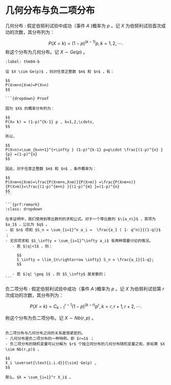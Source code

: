 # 几何分布与负二项分布

几何分布
: 假定伯努利试验中成功（事件 $A$ )概率为 $p$ 。记 $X$ 为伯努利试验首次成功的次数，其分布列为：

$$
P(X=k) =   (1-p)^{(k-1)}p, k=1,2,\cdots.
$$
称这个分布为几何分布。记 $X\sim Ge(p)$ 。


````{prf:theorem}
:label: thm04-b

设 $X \sim Ge(p)$ ，则对任意正整数 $m$ 和 $n$ ，有：

$$
P(X>m+n|X>m)=P(X>n)
$$

```{dropdown} Proof

因为 $X$ 的概率分布列为：

$$
P(X= k) = (1-p)^{k-1} p , k=1,2,\cdots,
$$

所以，

$$
P(X>n)=\sum_{k=n+1}^{+\infty } (1-p)^{k-1} p=p\cdot \frac{(1-p)^{n} }{p} =(1-p)^{n}
$$
	
因此，对于任意正整数 $m$ 和 $n$ ，条件概率为：

$$
P(X>m+n|X>m)=\frac{P(X>m+n,X>m)}{P(X>m)} =\frac{P(X>m+n)}{P(X>m)}=\frac{(1-p)^{m+n} }{(1-p)^{m} }=(1-p)^{n}
$$
```

```{prf:remark}
:class: dropdown

在本证明中，我们使用到等比数列的求和公式。对于一个等比数列 $\{a_n\}$ ，首项为 $a_1$ ，公比为 $q$ 。
- 前 $n$ 项和 $S_n = \sum_{i=1}^n a_i =  \frac{a_1 ( 1- q^n)}{(1-q)}$ ；
- 无穷项求和 $S_\infty = \sum_{i=1}^\infty a_i$ 有两种需要讨论的情况。
   - 若 $|q|<1$ ，则：
   
     $$
     S_\infty = \lim_{n\rightarrow \infty} S_n = \frac{a_1}{1-q};
     $$
     
   - 若 $|q| \geq 1$ ，则 $S_\infty$ 是发散的；
```

````

负二项分布
: 假定伯努利试验中成功（事件 $A$ )概率为 $p$ 。记 $X$ 为伯努利试验第 $r$ 次成功的次数，其分布列为：

$$
P(X=k) =   C_{k-1}^{r-1} (1-p)^{(k-r)}p^{r}, k=r,r+1,r+2,\cdots.
$$

称这个分布为负二项分布。记 $X\sim Nb(r,p)$ 。


```{prf:remark}

负二项分布与几何分布之间的关系是很紧密的。
- 几何分布是负二项分布的一种特例，即 $r=1$ ；
- 负二项分布的随机变量可以分解为 $r$ 个独立同分布的几何分布随机变量之和，即如果 $X \sim Nb(r,p)$ ，

$$
X_i \overset{\text{i.i.d}}{\sim} Ge(p) ,
$$

那么，$X = \sum_{i=1}^r X_i$ 。
```



